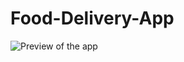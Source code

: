# Food-Delivery-App

![Preview of the app](https://github.com/KumarArab/Food-Delivery-App-UI/blob/master/thumb.png?raw=true)
